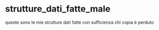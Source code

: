 # strutture_dati_fatte_male
queste sono le mie strutture dati fatte con sufficienza
chi copia è perduto
